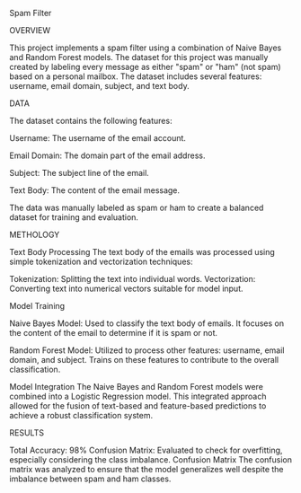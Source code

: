 Spam Filter

OVERVIEW

This project implements a spam filter using a combination of Naive Bayes and Random Forest models. The dataset for this project was manually created by labeling every message as either "spam" or "ham" (not spam) based on a personal mailbox. The dataset includes several features: username, email domain, subject, and text body.


DATA

The dataset contains the following features:

Username: The username of the email account.

Email Domain: The domain part of the email address.

Subject: The subject line of the email.

Text Body: The content of the email message.

The data was manually labeled as spam or ham to create a balanced dataset for training and evaluation.


METHOLOGY

Text Body Processing
The text body of the emails was processed using simple tokenization and vectorization techniques:

Tokenization: Splitting the text into individual words.
Vectorization: Converting text into numerical vectors suitable for model input.

Model Training

Naive Bayes Model:
Used to classify the text body of emails.
It focuses on the content of the email to determine if it is spam or not.

Random Forest Model:
Utilized to process other features: username, email domain, and subject.
Trains on these features to contribute to the overall classification.

Model Integration
The Naive Bayes and Random Forest models were combined into a Logistic Regression model. This integrated approach allowed for the fusion of text-based and feature-based predictions to achieve a robust classification system.


RESULTS

Total Accuracy: 98%
Confusion Matrix: Evaluated to check for overfitting, especially considering the class imbalance.
Confusion Matrix
The confusion matrix was analyzed to ensure that the model generalizes well despite the imbalance between spam and ham classes.
